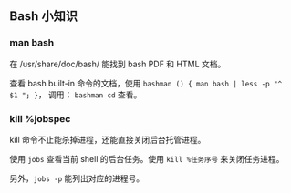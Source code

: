 ## Bash 小知识

### man bash

在 /usr/share/doc/bash/ 能找到 bash PDF 和 HTML 文档。

查看 bash built-in 命令的文档，使用 `bashman () { man bash | less -p "^       $1 "; }`，
调用： `bashman cd` 查看。

### kill %jobspec

kill 命令不止能杀掉进程，还能直接关闭后台托管进程。

使用 `jobs` 查看当前 shell 的后台任务。使用 `kill %任务序号` 来关闭任务进程。

另外，`jobs -p` 能列出对应的进程号。
